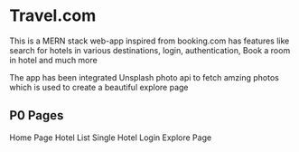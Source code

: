 # Travel.com

This is a MERN stack web-app inspired from booking.com has features like search for hotels in various destinations, login, authentication, Book a room in hotel and much more

The app has been integrated Unsplash photo api to fetch amzing photos which is used to create a beautiful explore page 

## P0 Pages
Home Page
Hotel List 
Single Hotel
Login
Explore Page
